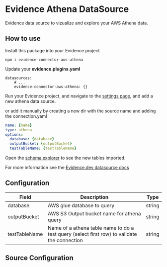 # Evidence Athena DataSource

Evidence data source to vizualize and explore your AWS Athena data.

## How to use

Install this package into your Evidence project

```
npm i evidence-connector-aws-athena
```

Update your **evidence.plugins.yaml**

```
datasources:
    # ...
    evidence-connector-aws-athena: {}
```

Run your Evidence project, and navigate to the [settings page](http://localhost:3000/settings), and add a new athena data source.

or add it manually by creating a new dir with the source name and adding the connection.yaml

```yaml
name: {name}
type: athena
options:
  database: {database}
  outputBucket: {outputBucket}
  testTableName: {testTableName}
```



Open the [schema explorer](http://localhost:3000/explore/schema) to see the new tables imported.

For more information see the [Evidence.dev datasource docs](https://docs.evidence.dev/core-concepts/data-sources/)


## Configuration 

| Field         | Description                                                                                  | Type   |
|---------------|----------------------------------------------------------------------------------------------|--------|
| database      | AWS glue database to query                                                                   | string |
| outputBucket  | AWS S3 Output bucket name for athena query                                                   | string |
| testTableName | Name of a athena table name to do a test query (select first row) to validate the connection | string |


## Source Configuration